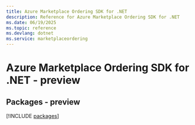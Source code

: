 ```yaml
---
title: Azure Marketplace Ordering SDK for .NET
description: Reference for Azure Marketplace Ordering SDK for .NET
ms.date: 06/19/2025
ms.topic: reference
ms.devlang: dotnet
ms.service: marketplaceordering
---
```

# Azure Marketplace Ordering SDK for .NET - preview
## Packages - preview
[!INCLUDE [packages](marketplace-ordering-index.md)]
